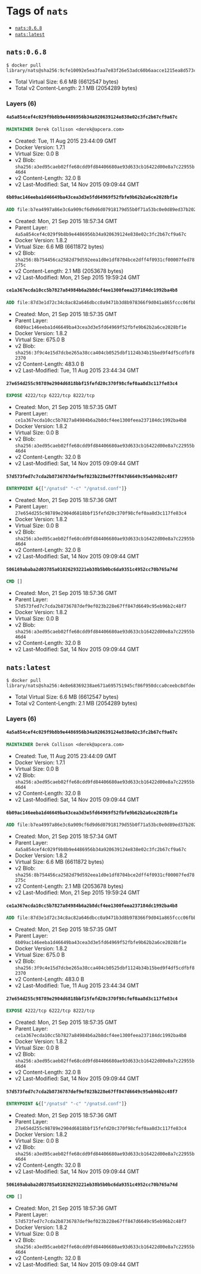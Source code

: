 <!-- THIS FILE IS GENERATED VIA '.template-helpers/generate-tag-details.pl' -->

# Tags of `nats`

-	[`nats:0.6.8`](#nats068)
-	[`nats:latest`](#natslatest)

## `nats:0.6.8`

```console
$ docker pull library/nats@sha256:9cfe10092e5ea3faa7e83f26e53adc60b6aacce1215ea8d573c2fb006c4c0713
```

-	Total Virtual Size: 6.6 MB (6612547 bytes)
-	Total v2 Content-Length: 2.1 MB (2054289 bytes)

### Layers (6)

#### `4a5a854cef4c029f9b8b9e4486956b34a920639124e838e02c3fc2b67cf9a67c`

```dockerfile
MAINTAINER Derek Collison <derek@apcera.com>
```

-	Created: Tue, 11 Aug 2015 23:44:09 GMT
-	Docker Version: 1.7.1
-	Virtual Size: 0.0 B
-	v2 Blob: `sha256:a3ed95caeb02ffe68cdd9fd84406680ae93d633cb16422d00e8a7c22955b46d4`
-	v2 Content-Length: 32.0 B
-	v2 Last-Modified: Sat, 14 Nov 2015 09:09:44 GMT

#### `6b09ac146eeba1d46649ba43cea3d3e5fd64969f52fbfe9b62b2a6ce2028bf1e`

```dockerfile
ADD file:b7ea4997a86e3c6a909cf6d9d6d07918179d55b0f71a53bc0e0d89ed37b20221 in /gnatsd
```

-	Created: Mon, 21 Sep 2015 18:57:34 GMT
-	Parent Layer: `4a5a854cef4c029f9b8b9e4486956b34a920639124e838e02c3fc2b67cf9a67c`
-	Docker Version: 1.8.2
-	Virtual Size: 6.6 MB (6611872 bytes)
-	v2 Blob: `sha256:8b754456ca2582d79d592eea1d0e1df8704bce2dff4f0931cf00007fed78275c`
-	v2 Content-Length: 2.1 MB (2053678 bytes)
-	v2 Last-Modified: Mon, 21 Sep 2015 19:59:24 GMT

#### `ce1a367ecda10cc5b7827a84984b6a2b8dcf4ee1300feea237184dc1992ba4b8`

```dockerfile
ADD file:87d3e1d72c34c8ac82a646dbcc0a9471b3d8b978366f9d041a865fccc06fbb21 in /gnatsd.conf
```

-	Created: Mon, 21 Sep 2015 18:57:35 GMT
-	Parent Layer: `6b09ac146eeba1d46649ba43cea3d3e5fd64969f52fbfe9b62b2a6ce2028bf1e`
-	Docker Version: 1.8.2
-	Virtual Size: 675.0 B
-	v2 Blob: `sha256:3f9c4e15d7dcbe265a38cca404cb0525dbf1124b34b15bed9f4df5cdfbf82370`
-	v2 Content-Length: 483.0 B
-	v2 Last-Modified: Tue, 11 Aug 2015 23:44:34 GMT

#### `27e654d255c98789e2904d6818bbf15fefd20c370f98cfef0aa8d3c117fe83c4`

```dockerfile
EXPOSE 4222/tcp 6222/tcp 8222/tcp
```

-	Created: Mon, 21 Sep 2015 18:57:35 GMT
-	Parent Layer: `ce1a367ecda10cc5b7827a84984b6a2b8dcf4ee1300feea237184dc1992ba4b8`
-	Docker Version: 1.8.2
-	Virtual Size: 0.0 B
-	v2 Blob: `sha256:a3ed95caeb02ffe68cdd9fd84406680ae93d633cb16422d00e8a7c22955b46d4`
-	v2 Content-Length: 32.0 B
-	v2 Last-Modified: Sat, 14 Nov 2015 09:09:44 GMT

#### `57d573fed7c7cda2b8736787def9ef023b228e67ff847d6649c95eb96b2c48f7`

```dockerfile
ENTRYPOINT &{["/gnatsd" "-c" "/gnatsd.conf"]}
```

-	Created: Mon, 21 Sep 2015 18:57:36 GMT
-	Parent Layer: `27e654d255c98789e2904d6818bbf15fefd20c370f98cfef0aa8d3c117fe83c4`
-	Docker Version: 1.8.2
-	Virtual Size: 0.0 B
-	v2 Blob: `sha256:a3ed95caeb02ffe68cdd9fd84406680ae93d633cb16422d00e8a7c22955b46d4`
-	v2 Content-Length: 32.0 B
-	v2 Last-Modified: Sat, 14 Nov 2015 09:09:44 GMT

#### `506169ababa2d03785a01026293221eb38b5b0bc6da9351c4952cc70b765a74d`

```dockerfile
CMD []
```

-	Created: Mon, 21 Sep 2015 18:57:36 GMT
-	Parent Layer: `57d573fed7c7cda2b8736787def9ef023b228e67ff847d6649c95eb96b2c48f7`
-	Docker Version: 1.8.2
-	Virtual Size: 0.0 B
-	v2 Blob: `sha256:a3ed95caeb02ffe68cdd9fd84406680ae93d633cb16422d00e8a7c22955b46d4`
-	v2 Content-Length: 32.0 B
-	v2 Last-Modified: Sat, 14 Nov 2015 09:09:44 GMT

## `nats:latest`

```console
$ docker pull library/nats@sha256:4e8e68369238ae671a695751945cf86f950dcca0ceebc8dfdeeeb0c1cf4be1e5
```

-	Total Virtual Size: 6.6 MB (6612547 bytes)
-	Total v2 Content-Length: 2.1 MB (2054289 bytes)

### Layers (6)

#### `4a5a854cef4c029f9b8b9e4486956b34a920639124e838e02c3fc2b67cf9a67c`

```dockerfile
MAINTAINER Derek Collison <derek@apcera.com>
```

-	Created: Tue, 11 Aug 2015 23:44:09 GMT
-	Docker Version: 1.7.1
-	Virtual Size: 0.0 B
-	v2 Blob: `sha256:a3ed95caeb02ffe68cdd9fd84406680ae93d633cb16422d00e8a7c22955b46d4`
-	v2 Content-Length: 32.0 B
-	v2 Last-Modified: Sat, 14 Nov 2015 09:09:44 GMT

#### `6b09ac146eeba1d46649ba43cea3d3e5fd64969f52fbfe9b62b2a6ce2028bf1e`

```dockerfile
ADD file:b7ea4997a86e3c6a909cf6d9d6d07918179d55b0f71a53bc0e0d89ed37b20221 in /gnatsd
```

-	Created: Mon, 21 Sep 2015 18:57:34 GMT
-	Parent Layer: `4a5a854cef4c029f9b8b9e4486956b34a920639124e838e02c3fc2b67cf9a67c`
-	Docker Version: 1.8.2
-	Virtual Size: 6.6 MB (6611872 bytes)
-	v2 Blob: `sha256:8b754456ca2582d79d592eea1d0e1df8704bce2dff4f0931cf00007fed78275c`
-	v2 Content-Length: 2.1 MB (2053678 bytes)
-	v2 Last-Modified: Mon, 21 Sep 2015 19:59:24 GMT

#### `ce1a367ecda10cc5b7827a84984b6a2b8dcf4ee1300feea237184dc1992ba4b8`

```dockerfile
ADD file:87d3e1d72c34c8ac82a646dbcc0a9471b3d8b978366f9d041a865fccc06fbb21 in /gnatsd.conf
```

-	Created: Mon, 21 Sep 2015 18:57:35 GMT
-	Parent Layer: `6b09ac146eeba1d46649ba43cea3d3e5fd64969f52fbfe9b62b2a6ce2028bf1e`
-	Docker Version: 1.8.2
-	Virtual Size: 675.0 B
-	v2 Blob: `sha256:3f9c4e15d7dcbe265a38cca404cb0525dbf1124b34b15bed9f4df5cdfbf82370`
-	v2 Content-Length: 483.0 B
-	v2 Last-Modified: Tue, 11 Aug 2015 23:44:34 GMT

#### `27e654d255c98789e2904d6818bbf15fefd20c370f98cfef0aa8d3c117fe83c4`

```dockerfile
EXPOSE 4222/tcp 6222/tcp 8222/tcp
```

-	Created: Mon, 21 Sep 2015 18:57:35 GMT
-	Parent Layer: `ce1a367ecda10cc5b7827a84984b6a2b8dcf4ee1300feea237184dc1992ba4b8`
-	Docker Version: 1.8.2
-	Virtual Size: 0.0 B
-	v2 Blob: `sha256:a3ed95caeb02ffe68cdd9fd84406680ae93d633cb16422d00e8a7c22955b46d4`
-	v2 Content-Length: 32.0 B
-	v2 Last-Modified: Sat, 14 Nov 2015 09:09:44 GMT

#### `57d573fed7c7cda2b8736787def9ef023b228e67ff847d6649c95eb96b2c48f7`

```dockerfile
ENTRYPOINT &{["/gnatsd" "-c" "/gnatsd.conf"]}
```

-	Created: Mon, 21 Sep 2015 18:57:36 GMT
-	Parent Layer: `27e654d255c98789e2904d6818bbf15fefd20c370f98cfef0aa8d3c117fe83c4`
-	Docker Version: 1.8.2
-	Virtual Size: 0.0 B
-	v2 Blob: `sha256:a3ed95caeb02ffe68cdd9fd84406680ae93d633cb16422d00e8a7c22955b46d4`
-	v2 Content-Length: 32.0 B
-	v2 Last-Modified: Sat, 14 Nov 2015 09:09:44 GMT

#### `506169ababa2d03785a01026293221eb38b5b0bc6da9351c4952cc70b765a74d`

```dockerfile
CMD []
```

-	Created: Mon, 21 Sep 2015 18:57:36 GMT
-	Parent Layer: `57d573fed7c7cda2b8736787def9ef023b228e67ff847d6649c95eb96b2c48f7`
-	Docker Version: 1.8.2
-	Virtual Size: 0.0 B
-	v2 Blob: `sha256:a3ed95caeb02ffe68cdd9fd84406680ae93d633cb16422d00e8a7c22955b46d4`
-	v2 Content-Length: 32.0 B
-	v2 Last-Modified: Sat, 14 Nov 2015 09:09:44 GMT

